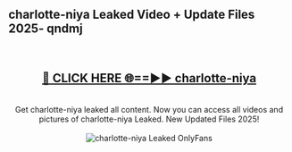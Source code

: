 <h2>charlotte-niya Leaked Video + Update Files 2025- qndmj</h2>
<br>
<div align="center">
<h2><a href="https://libra.edu.pl?charlotte-niya" rel="nofollow">🔴 CLICK HERE 🌐==►► charlotte-niya</a></h2>
<br>
Get charlotte-niya leaked all content. Now you can access all videos and pictures of charlotte-niya Leaked. New Updated Files 2025!
<br>
<br>
<a href="https://libra.edu.pl?charlotte-niya" rel="nofollow" data-target="animated-image.originalLink"><img src="https://i.ibb.co.com/WyWwxjT/player-gif2.gif" alt="charlotte-niya Leaked OnlyFans" style="max-width: 100%; display: inline-block;" data-target="animated-image.originalImage"></a>
</div>
<br>